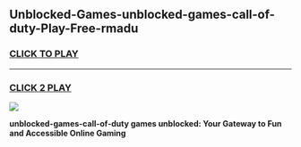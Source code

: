 
## Unblocked-Games-unblocked-games-call-of-duty-Play-Free-rmadu
<h3>
<a href="https://premium76.site?title=unblocked-games-call-of-duty&ref=18A1">CLICK TO PLAY</a></h3>
<hr>

<h3>
<a href="https://premium76.site?title=unblocked-games-call-of-duty&ref=18A1">CLICK 2 PLAY</a>
  
</h3>

<a href="https://premium76.site?title=unblocked-games-call-of-duty&ref=18A1"><img src="https://clearcache.store/games.png"></a>


**unblocked-games-call-of-duty games unblocked: Your Gateway to Fun and Accessible Online Gaming**
